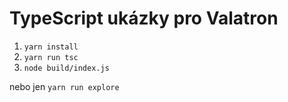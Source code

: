# TypeScript ukázky pro Valatron

1. `yarn install`
2. `yarn run tsc`
3. `node build/index.js`

nebo jen `yarn run explore`